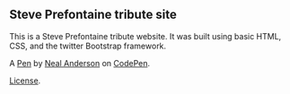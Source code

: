 Steve Prefontaine tribute site
------------------------------
This is a Steve Prefontaine tribute website. It was built using basic HTML, CSS, and the twitter Bootstrap framework.

A [Pen](http://codepen.io/nandersons/pen/KrXZoO) by [Neal Anderson](http://codepen.io/nandersons) on [CodePen](http://codepen.io/).

[License](http://codepen.io/nandersons/pen/KrXZoO/license).